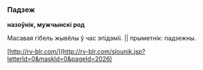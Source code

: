 ### Падзеж
**назоўнік, мужчынскі род**

Масавая гібель жывёлы ў час эпідэміі. || прыметнік: падзежны.

<a rel="author">[http://rv-blr.com/](http://rv-blr.com/slounik.jsp?letterId=0&maskId=0&pageId=2026)</a>
